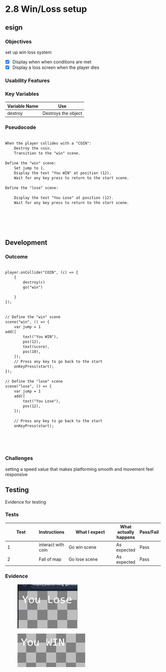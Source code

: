 # 2.8 Win/Loss setup

## esign

### Objectives

set up win loss system

* [x] Display when when conditions are met
* [x] Display a loss screen when the player dies

### Usability Features

### Key Variables

| Variable Name | Use                 |
| ------------- | ------------------- |
| destroy       | Destroys the object |

### Pseudocode

```

When the player collides with a "COIN":
    Destroy the coin.
    Transition to the "win" scene.

Define the "win" scene:
    Set jump to 1.
    Display the text "You WIN" at position (12).
    Wait for any key press to return to the start scene.

Define the "lose" scene:
   
    Display the text "You Lose" at position (12).
    Wait for any key press to return to the start scene.



  
  
```

## Development&#x20;

### Outcome

```

player.onCollide("COIN", (c) => {
    {
        destroy(c)
        go("win")
       
    }
});
            
            
// Define the "win" scene
scene("win", () => {
    var jump = 1
add([
        text("You WIN"),
        pos(12),
        text(score),
        pos(10),
    ]);
    // Press any key to go back to the start
    onKeyPress(start);
});

// Define the "lose" scene
scene("lose", () => {
    var jump = 1
    add([
        text("You Lose"),
        pos(12),
    ]);

    // Press any key to go back to the start
    onKeyPress(start);


  
  
```

### Challenges

setting a speed value that makes platforming smooth and movement feel responsive

## Testing

Evidence for testing

### Tests

<table data-full-width="true"><thead><tr><th width="136">Test</th><th>Instructions</th><th width="216">What I expect</th><th>What actually happens</th><th>Pass/Fail</th></tr></thead><tbody><tr><td>1</td><td>interact with coin</td><td>Go win scene</td><td>As expected</td><td>Pass</td></tr><tr><td>2</td><td>Fall of map </td><td>Go lose scene </td><td>As expected</td><td>Pass</td></tr></tbody></table>

### Evidence

<figure><img src="../.gitbook/assets/image (23).png" alt=""><figcaption></figcaption></figure>

<figure><img src="../.gitbook/assets/image (24).png" alt=""><figcaption></figcaption></figure>
